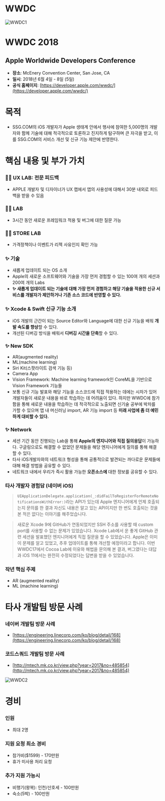 # WWDC

![WWDC1](https://github.com/younari/WWDC/blob/master/W1.jpg)

# WWDC 2018
## Apple Worldwide Developers Conference

- **장소**: McEnery Convention Center, San Jose, CA
- **일시**: 2018년 6월 4일 - 8일 (5일)
- **공식 홈페이지**: [https://developer.apple.com/wwdc/](https://developer.apple.com/wwdc/)

# 목적
- SSG.COM의 iOS 개발자가 Apple 생태계 안에서 행사에 참여한 5,000명의 개발자와 함께 기술에 대해 적극적으로 토론하고 진지하게 탐구하며 큰 자극을 받고, 이를 SSG.COM의 서비스 개선 및 신규 기능 제안에 반영한다.

# 핵심 내용 및 부가 가치

### 👍🏻 UX LAB: 전문 피드백
- APPLE 개발자 및 디자이너가  UX 랩에서 앱의 사용성에 대해서 30분 내외로 피드백을 받을 수 있음

### 👍🏻 LAB
- 3시간 동안 새로운 프레임워크 적용 및 버그에 대한 질문 가능 

### 👍🏻 STORE LAB
- 가격정책이나 이벤트가 리젝 사유인지 확인 가능

### ✨ 기술
- 새롭게 업데이트 되는 OS 소개
- Apple의 새로운 소프트웨어와 기술을 가장 먼저 경험할 수 있는 100여 개의 세션과 200여 개의 Labs
- **✨ 새롭게 업데이트 되는 기술에 대해 가장 먼저 경험하고 해당 기술을 적용한 신규 서비스를 개발자가 제안하거나 기존 소스 코드에 반영할 수 있다.**

### ✨ Xcode & Swift 신규 기능 소개
- iOS 개발의 근간이 되는 Source Editor와 Language에 대한 신규 기능을 배워 **개발 속도를 향상**할 수 있다.
- 개선된 디버깅 방식을 배워서 **디버깅 시간을 단축**할 수 있다.

### ✨ New SDK 
- AR(augmented reality)
- ML(machine learning)
- Siri Kit(스팟라이트 검색 기능 등)
- Camera App
- Vision Framework: Machine learning framework인 CoreML을 기반으로 Vision Framework 기능들
- 보통 신규 기능 발표와 해당 기능을 소스코드에 직접 적용하는 데에는 시차가 있어 개발자들이 새로운 내용을 바로 학습하는 데 어려움이 있다. 하지만 WWDC에 참가함을 통해 새로운 내용을 학습하는 데 적극적으로 노출되면 신기술 공부에 박차를 가할 수 있으며 앱 내 머신러닝 import, AR 기능 import 등 **미래 사업에 좀 더 예민하게 대비할 수 있다.**


### ✨ Network
- 세션 기간 동안 진행되는 Lab을 통해 **Apple의 엔지니어와 직접 질의응답**이 가능하다. 구글링으로도 해결할 수 없었던 문제들을 해당 엔지니어에게 질의를 통해 해결할 수 있다.
- 타사 iOS개발자와의 네트워크 형성을 통해 공통적으로 발견되는 까다로운 문제들에 대해 해결 방법을 공유할 수 있다.
- 네트워크 내에서 우리가 즉시 활용 가능한 **오픈소스에** 대한 정보를 공유할 수 있다.


### 타사 개발자 경험담 (네이버 iOS)
> `UIApplicationDelegate.application(_:didFailToRegisterForRemoteNotificationsWithError:)`라는 API가 있는데 Apple 엔지니어에게 언제 호출되는지 문의를 한 결과 자신도 내용은 알고 있는 API이지만 한 번도 호출되는 것을 본 적은 없다는 이야기를 해주었습니다.

> 새로운 Xcode 9에 GitHub가 연동되었지만 SSH 주소를 사용할 때 custom port를 사용할 수 없는 문제가 있었습니다. Xcode Lab에서 운 좋게 GitHub 관련 세션을 발표했던 엔지니어에게 직접 질문을 할 수 있었습니다. Apple은 이미 이 문제를 알고 있었고, 추후 업데이트를 통해 개선할 예정이라고 합니다. 이번 WWDC17에서 Cocoa Lab에 이유와 해법을 문의해 본 결과, 버그였다는 대답과 iOS 11에서는 완전히 수정되었다는 답변을 받을 수 있었습니다.

### 작년 핵심 주제
- AR (augmented reality)
- ML (machine learning)


# 타사 개발팀 방문 사례

### 네이버 개발팀 방문 사례
- [https://engineering.linecorp.com/ko/blog/detail/168](https://engineering.linecorp.com/ko/blog/detail/168)

### 코드스쿼드 개발팀 방문 사례
- [http://mtech.mk.co.kr/view.php?year=2017&no=485854](http://mtech.mk.co.kr/view.php?year=2017&no=485854)


![WWDC2](https://github.com/younari/WWDC/blob/master/W2.jpg)


# 경비

### 인원
- 최대 2명

### 지원 요청 최소 경비
- 참가비($1599) - 170만원
- 휴가 미사용 처리 요청

### 추가 지원 가능시
- 비행기(왕복): 인천/산호세 - 100만원
- 숙소(5박) - 100만원
